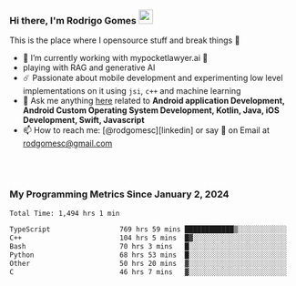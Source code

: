 
### Hi there, I'm Rodrigo Gomes <img src="https://media.giphy.com/media/hvRJCLFzcasrR4ia7z/giphy.gif" width="25px">
This is the place where I opensource stuff and break things 🤣
- 🔭 I’m currently working with mypocketlawyer.ai 💜
- playing with RAG and generative AI
- ☄️ Passionate about mobile development and experimenting low level implementations on it using `jsi`, `c++` and machine learning
- 💬 Ask me anything [here](https://github.com/rodgomesc/rodgomesc/issues) related to <b>Android application Development, Android Custom Operating System Development, Kotlin, Java, iOS Development, Swift, Javascript</b>
- 📫 How to reach me: [@rodgomesc][linkedin] or say 👋 on Email at [rodgomesc@gmail.com](mailto:rodgomesc@gmail.com)


<br/>

<!-- 
<picture>
  <img src="/github-metrics.svg" alt="Metrics">
</picture>
-->

</br>

### My Programming Metrics Since January 2, 2024 


<!--START_SECTION:waka-->

```txt
Total Time: 1,494 hrs 1 min

TypeScript                 769 hrs 59 mins ████████████▒░░░░░░░░░░░░   49.86 %
C++                        104 hrs 5 mins  █▓░░░░░░░░░░░░░░░░░░░░░░░   06.74 %
Bash                       70 hrs 3 mins   █░░░░░░░░░░░░░░░░░░░░░░░░   04.54 %
Python                     68 hrs 53 mins  █░░░░░░░░░░░░░░░░░░░░░░░░   04.46 %
Other                      50 hrs 20 mins  ▓░░░░░░░░░░░░░░░░░░░░░░░░   03.26 %
C                          46 hrs 7 mins   ▓░░░░░░░░░░░░░░░░░░░░░░░░   02.99 %
```

<!--END_SECTION:waka-->
